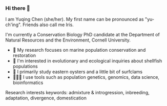### Hi there 👋 

<!--
**yuqingc7/yuqingc7** is a ✨ _special_ ✨ repository because its `README.md` (this file) appears on your GitHub profile.

Here are some ideas to get you started:

- 🔭 I’m currently working on ...
- 🌱 I’m currently learning ...
- 👯 I’m looking to collaborate on ...
- 🤔 I’m looking for help with ...
- 💬 Ask me about ...
- 📫 How to reach me: ...
- 😄 Pronouns: ...
- ⚡ Fun fact: ...
-->

I am Yuqing Chen (she/her). My first name can be pronounced as "yu-ch'ing". Friends also call me Iris. 

I'm currently a Conservation Biology PhD candidate at the Department of Natural Resources and the Environment, Cornell University. 
- 🌊 My research focuses on marine population conservation and restoration
- 🧬 I'm interested in evolutionary and ecological inquiries about shellfish populations
- 🦪 I primarily study eastern oysters and a little bit of surfclams
- 👩🏻‍💻 I use tools such as population genetics, genomics, data science, bioinformatics

Research interests keywords: admixture & introgression, inbreeding, adaptation, divergence, domestication 
